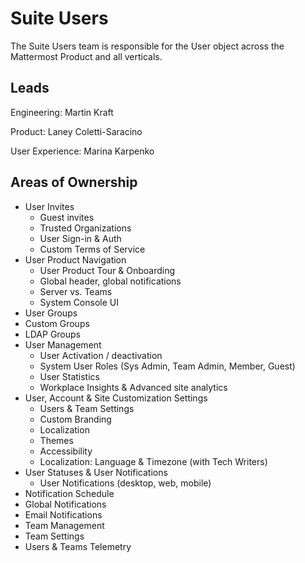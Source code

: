 # Suite Users

The Suite Users team is responsible for the User object across the Mattermost Product and all verticals. 

## Leads

Engineering: Martin Kraft

Product: Laney Coletti-Saracino 

User Experience:  Marina Karpenko

## Areas of Ownership
- User Invites
  - Guest invites
  - Trusted Organizations
  - User Sign-in & Auth
  - Custom Terms of Service
- User Product Navigation
  - User Product Tour & Onboarding
  - Global header, global notifications
  - Server vs. Teams 
  - System Console UI
- User Groups
 - Custom Groups
 - LDAP Groups
- User Management
  - User Activation / deactivation
  - System User Roles (Sys Admin, Team Admin, Member, Guest)
  - User Statistics
  - Workplace Insights & Advanced site analytics
- User, Account & Site Customization Settings
  - Users & Team Settings
  -  Custom Branding
  - Localization 
  - Themes
  - Accessibility
  - Localization: Language & Timezone (with Tech Writers)
- User Statuses & User Notifications
  - User Notifications (desktop, web, mobile) 
 - Notification Schedule
 - Global Notifications
 - Email Notifications
- Team Management
 - Team Settings
 - Users & Teams Telemetry

